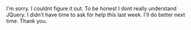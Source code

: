 I'm sorry. I couldnt figure it out. To be honest I dont 
really understand JQuery. I didn't have time to ask for help this last week. I'll do better next time. 
Thank you.

